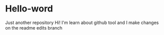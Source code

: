 # Hello-word
Just another repository
Hi!
I'm learn about github tool and I make changes on the readme edits branch
